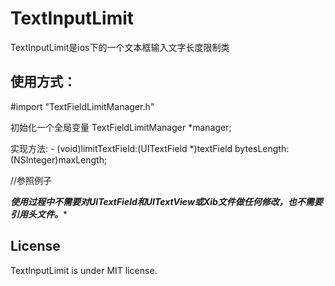TextInputLimit
==============
TextInputLimit是ios下的一个文本框输入文字长度限制类

使用方式：
-----------

<!--#import "UITextField+Category.h" -->
<!----> 
<!--实现方法：-->
<!--- (void)textFieldDidChange:(UITextField*)textField;-->
<!--- (BOOL)textField:(UITextField*)textField shouldChangeCharactersInRange:(NSRange)range replacementString:(NSString*)string-->
<!--master--> 
<!--i know ts2 create--> 
<!--add Ts2 branch--> 

#import "TextFieldLimitManager.h"

初始化一个全局变量 TextFieldLimitManager *manager;

实现方法:
         - (void)limitTextField:(UITextField *)textField bytesLength:(NSInteger)maxLength;


//参照例子
         
***使用过程中不需要对UITextField和UITextView或Xib文件做任何修改，也不需要引用头文件。****

License
-----------
   
TextInputLimit is under MIT license.
